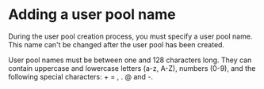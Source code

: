 # Adding a user pool name<a name="user-pool-settings-name"></a>

During the user pool creation process, you must specify a user pool name\. This name can't be changed after the user pool has been created\.

User pool names must be between one and 128 characters long\. They can contain uppercase and lowercase letters \(a\-z, A\-Z\), numbers \(0\-9\), and the following special characters: \+ = , \. @ and \-\.